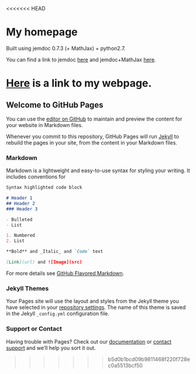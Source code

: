 <<<<<<< HEAD
# My homepage
Built using jemdoc 0.7.3 (+ MathJax) + python2.7.

You can find a link to jemdoc [here](http://jemdoc.jaboc.net/index.html) and jemdoc+MathJax [here](https://github.com/wsshin/jemdoc_mathjax).

[Here](https://nivedr.github.io/) is a link to my webpage.
=======
## Welcome to GitHub Pages

You can use the [editor on GitHub](https://github.com/caojun1860/caojun1860.github.io/edit/main/README.md) to maintain and preview the content for your website in Markdown files.

Whenever you commit to this repository, GitHub Pages will run [Jekyll](https://jekyllrb.com/) to rebuild the pages in your site, from the content in your Markdown files.

### Markdown

Markdown is a lightweight and easy-to-use syntax for styling your writing. It includes conventions for

```markdown
Syntax highlighted code block

# Header 1
## Header 2
### Header 3

- Bulleted
- List

1. Numbered
2. List

**Bold** and _Italic_ and `Code` text

[Link](url) and ![Image](src)
```

For more details see [GitHub Flavored Markdown](https://guides.github.com/features/mastering-markdown/).

### Jekyll Themes

Your Pages site will use the layout and styles from the Jekyll theme you have selected in your [repository settings](https://github.com/caojun1860/caojun1860.github.io/settings). The name of this theme is saved in the Jekyll `_config.yml` configuration file.

### Support or Contact

Having trouble with Pages? Check out our [documentation](https://docs.github.com/categories/github-pages-basics/) or [contact support](https://github.com/contact) and we’ll help you sort it out.
>>>>>>> b5d0b1bcd09b9811468f220f728ec0a5513bcf50
